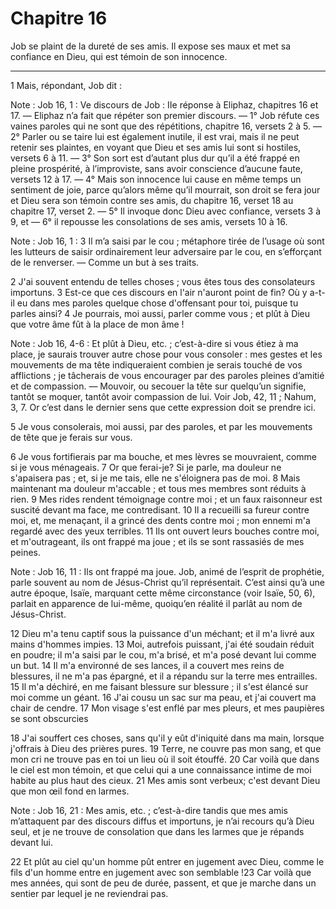 # Chapitre 16

Job se plaint de la dureté de ses amis.
Il expose ses maux et met sa confiance en Dieu, qui est témoin de son innocence.

***

1 Mais, répondant, Job dit :

<span class="bible-note">Note : </span> Job 16, 1 : Ve discours de Job : IIe réponse à Eliphaz, chapitres 16 et 17. ― Eliphaz n’a fait que répéter son premier discours. ― 1° Job réfute ces vaines paroles qui ne sont que des répétitions, chapitre 16, versets 2 à 5. ― 2° Parler ou se taire lui est également inutile, il est vrai, mais il ne peut retenir ses plaintes, en voyant que Dieu et ses amis lui sont si hostiles, versets 6 à 11. ― 3° Son sort est d’autant plus dur qu’il a été frappé en pleine prospérité, à l’improviste, sans avoir conscience d’aucune faute, versets 12 à 17. ― 4° Mais son innocence lui cause en même temps un sentiment de joie, parce qu’alors même qu’il mourrait, son droit se fera jour et Dieu sera son témoin contre ses amis, du chapitre 16, verset 18 au chapitre 17, verset 2. ― 5° Il invoque donc Dieu avec confiance, versets 3 à 9, et ― 6° il repousse les consolations de ses amis, versets 10 à 16.

<span class="bible-note">Note : </span> Job 16, 1 : 3 Il m’a saisi par le cou ; métaphore tirée de l’usage où sont les lutteurs de saisir ordinairement leur adversaire par le cou, en s’efforçant de le renverser. ― Comme un but à ses traits.


2 J'ai souvent entendu de telles choses ; vous êtes tous des consolateurs importuns. 3 Est-ce que ces discours en l'air n'auront point de fin? Où y a-t-il eu dans mes paroles quelque chose d'offensant pour toi, puisque tu parles ainsi? 4 Je pourrais, moi aussi, parler comme vous ; et plût à Dieu que votre âme fût à la place de mon âme !

<span class="bible-note">Note : </span> Job 16, 4-6 : Et plût à Dieu, etc. ; c’est-à-dire si vous étiez à ma place, je saurais trouver autre chose pour vous consoler : mes gestes et les mouvements de ma tête indiqueraient combien je serais touché de vos afflictions ; je tâcherais de vous encourager par des paroles pleines d’amitié et de compassion. ― Mouvoir, ou secouer la tête sur quelqu’un signifie, tantôt se moquer, tantôt avoir compassion de lui. Voir Job, 42, 11 ; Nahum, 3, 7. Or c’est dans le dernier sens que cette expression doit se prendre ici.

5 Je vous consolerais, moi aussi, par des paroles, et par les mouvements de tête que je ferais sur vous.


6 Je vous fortifierais par ma bouche, et mes lèvres se mouvraient, comme si je vous ménageais. 7 Or que ferai-je? Si je parle, ma douleur ne s'apaisera pas ; et, si je me tais, elle ne s'éloignera pas de moi. 8 Mais maintenant ma douleur m'accable ; et tous mes membres sont réduits à rien. 9 Mes rides rendent témoignage contre moi ; et un faux raisonneur est suscité devant ma face, me contredisant. 10 Il a recueilli sa fureur contre moi, et, me menaçant, il a grincé des dents contre moi ; mon ennemi m'a regardé avec des yeux terribles. 11 Ils ont ouvert leurs bouches contre moi, et m'outrageant, ils ont frappé ma joue ; et ils se sont rassasiés de mes peines.

<span class="bible-note">Note : </span> Job 16, 11 : Ils ont frappé ma joue. Job, animé de l’esprit de prophétie, parle souvent au nom de Jésus-Christ qu’il représentait. C’est ainsi qu’à une autre époque, Isaïe, marquant cette même circonstance (voir Isaïe, 50, 6), parlait en apparence de lui-même, quoiqu’en réalité il parlât au nom de Jésus-Christ.

12 Dieu m'a tenu captif sous la puissance d'un méchant; et il m'a livré aux mains d'hommes impies. 13 Moi, autrefois puissant, j'ai été soudain réduit en poudre; il m'a saisi par le cou, m'a brisé, et m'a posé devant lui comme un but. 14 Il m'a environné de ses lances, il a couvert mes reins de blessures, il ne m'a pas épargné, et il a répandu sur la terre mes entrailles. 15 Il m'a déchiré, en me faisant blessure sur blessure ; il s'est élancé sur moi comme un géant. 16 J'ai cousu un sac sur ma peau, et j'ai couvert ma chair de cendre. 17 Mon visage s'est enflé par mes pleurs, et mes paupières se sont obscurcies


18 J'ai souffert ces choses, sans qu'il y eût d'iniquité dans ma main, lorsque j'offrais à Dieu des prières pures. 19 Terre, ne couvre pas mon sang, et que mon cri ne trouve pas en toi un lieu où il soit étouffé. 20 Car voilà que dans le ciel est mon témoin, et que celui qui a une connaissance intime de moi habite au plus haut des cieux. 21 Mes amis sont verbeux; c'est devant Dieu que mon œil fond en larmes.

<span class="bible-note">Note : </span> Job 16, 21 : Mes amis, etc. ; c’est-à-dire tandis que mes amis m’attaquent par des discours diffus et importuns, je n’ai recours qu’à Dieu seul, et je ne trouve de consolation que dans les larmes que je répands devant lui.

22 Et plût au ciel qu'un homme pût entrer en jugement avec Dieu, comme le fils d'un homme entre en jugement avec son semblable !23 Car voilà que mes années, qui sont de peu de durée, passent, et que je marche dans un sentier par lequel je ne reviendrai pas.

